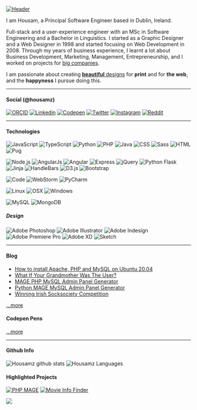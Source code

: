 [![Header](https://raw.githubusercontent.com/housamz/housamz/master/header.png "Header")](https://hmz.ie/)

I am Housam, a Principal Software Engineer based in Dublin, Ireland.

Full-stack and a user-experience engineer with an MSc in Software Engineering and a Bachelor in Linguistics. I started as a Graphic Designer and a Web Designer in 1998 and started focusing on Web Development in 2008\. Through my years of business experience, I learnt a lot about Business Development, Marketing, Management, Entrepreneurship, and I worked on projects for [big companies](https://www.hmz.ie/whoami/#education).  

I am passionate about creating [**beautiful** designs](https://www.hmz.ie/portfolio) for **print** and for **the web**, and the **happyness** I pursue doing this.

---

#### Social (@housamz)
[![ORCID](https://img.shields.io/badge/-0000--0001--6132--4082-Informational?logo=orcid&style=flat&labelColor=d63e75&logoColor=white&color=134584)](https://orcid.org/0000-0001-6132-4082)
[![Linkedin](https://img.shields.io/badge/-housamz-informational?logo=LinkedIn&style=flat&labelColor=d63e75&logoColor=white&color=134584)](https://www.linkedin.com/in/housamz)
[![Codepen](https://img.shields.io/badge/-housamz-informational?logo=codepen&style=flat&labelColor=d63e75&logoColor=white&color=134584)](https://codepen.io/housamz)
[![Twitter](https://img.shields.io/twitter/follow/housamz?logo=Twitter&style=flat&labelColor=d63e75&logoColor=white&color=134584&label=%20)](https://twitter.com/housamz)
[![Instagram](https://img.shields.io/badge/-housamz-informational?logo=instagram&style=flat&labelColor=d63e75&logoColor=white&color=134584)](https://instagram.com/housamz)
[![Reddit](https://img.shields.io/reddit/user-karma/combined/housamz?logo=Reddit&style=flat&labelColor=d63e75&logoColor=white&color=134584&label=%20)](https://www.reddit.com/user/housamz)
<!--
[![Reddit](https://img.shields.io/badge/-housamz-informational?logo=Reddit&style=flat&labelColor=d63e75&logoColor=white&color=134584)](https://www.reddit.com/user/housamz)
[![Reddit](https://img.shields.io/reddit/user-karma/combined/housamz?logo=Reddit&style=flat&labelColor=d63e75&logoColor=white&color=134584)](https://www.reddit.com/user/housamz)
-->

---

#### Technologies
![JavaScript](https://img.shields.io/badge/-JavaScript-informational?logo=javascript&style=flat&labelColor=d63e75&logoColor=white&color=134584)
![TypeScript](https://img.shields.io/badge/-TypeScript-informational?logo=TypeScript&style=flat&labelColor=d63e75&logoColor=white&color=134584)
![Python](https://img.shields.io/badge/-Python-informational?logo=python&style=flat&labelColor=d63e75&logoColor=white&color=134584)
![PHP](https://img.shields.io/badge/-PHP-informational?logo=PHP&style=flat&labelColor=d63e75&logoColor=white&color=134584)
![Java](https://img.shields.io/badge/-Java-informational?logo=java&style=flat&labelColor=d63e75&logoColor=white&color=134584)
![CSS](https://img.shields.io/badge/-CSS-informational?logo=css3&style=flat&labelColor=d63e75&logoColor=white&color=134584)
![Sass](https://img.shields.io/badge/-Sass-informational?logo=Sass&style=flat&labelColor=d63e75&logoColor=white&color=134584)
![HTML](https://img.shields.io/badge/-HTML-informational?logo=html5&style=flat&labelColor=d63e75&logoColor=white&color=134584)
![Pug](https://img.shields.io/badge/-Pug-informational?logo=Pug&style=flat&labelColor=d63e75&logoColor=white&color=134584)

![Node.js](https://img.shields.io/badge/-Node.js-informational?logo=node.js&style=flat&labelColor=d63e75&logoColor=white&color=134584)
![AngularJs](https://img.shields.io/badge/-AngularJs-informational?logo=angularjs&style=flat&labelColor=d63e75&logoColor=white&color=134584)
![Angular](https://img.shields.io/badge/-Angular-informational?logo=angular&style=flat&labelColor=d63e75&logoColor=white&color=134584)
![Express](https://img.shields.io/badge/-Express-informational?logo=Express&style=flat&labelColor=d63e75&logoColor=white&color=134584)
![jQuery](https://img.shields.io/badge/-jQuery-informational?logo=jQuery&style=flat&labelColor=d63e75&logoColor=white&color=134584)
![Python Flask](https://img.shields.io/badge/-Flask-informational?logo=Flask&style=flat&labelColor=d63e75&logoColor=white&color=134584)
![Jinja](https://img.shields.io/badge/-Jinja-informational?logo=Jinja&style=flat&labelColor=d63e75&logoColor=white&color=134584)
![HandleBars](https://img.shields.io/badge/HB-HandleBars-informational?logo=HandleBars&style=flat&labelColor=d63e75&logoColor=white&color=134584)
![D3.js](https://img.shields.io/badge/-D3.js-informational?logo=D3.js&style=flat&labelColor=d63e75&logoColor=white&color=134584)
![Bootstrap](https://img.shields.io/badge/-Bootstrap-informational?logo=Bootstrap&style=flat&labelColor=d63e75&logoColor=white&color=134584)

![Code](https://img.shields.io/badge/-Visual_Studio_Code-informational?logo=visual-studio-code&style=flat&labelColor=d63e75&logoColor=white&color=134584)
![WebStorm](https://img.shields.io/badge/-WebStorm-informational?logo=WebStorm&style=flat&labelColor=d63e75&logoColor=white&color=134584)
![PyCharm](https://img.shields.io/badge/-PyCharm-informational?logo=PyCharm&style=flat&labelColor=d63e75&logoColor=white&color=134584)

![Linux](https://img.shields.io/badge/-Linux-informational?logo=linux&style=flat&labelColor=d63e75&logoColor=white&color=134584)
![OSX](https://img.shields.io/badge/-Mac-informational?logo=apple&style=flat&labelColor=d63e75&logoColor=white&color=134584)
![Windows](https://img.shields.io/badge/-Windows-informational?logo=windows&style=flat&labelColor=d63e75&logoColor=white&color=134584)

![MySQL](https://img.shields.io/badge/-MySQL-informational?logo=MySQL&style=flat&labelColor=d63e75&logoColor=white&color=134584)
![MongoDB](https://img.shields.io/badge/-MongoDB-informational?logo=MongoDB&style=flat&labelColor=d63e75&logoColor=white&color=134584)

##### Design
![Adobe Photoshop](https://img.shields.io/badge/-Adobe_Photoshop-informational?logo=Adobe-Photoshop&style=flat&labelColor=d63e75&logoColor=white&color=134584)
![Adobe Illustrator](https://img.shields.io/badge/-Adobe_Illustrator-informational?logo=Adobe-Illustrator&style=flat&labelColor=d63e75&logoColor=white&color=134584)
![Adobe Indesign](https://img.shields.io/badge/-Adobe_Indesign-informational?logo=Adobe-Indesign&style=flat&labelColor=d63e75&logoColor=white&color=134584)
![Adobe Premiere Pro](https://img.shields.io/badge/-Adobe_Premiere_Pro-informational?logo=Adobe-Premiere-Pro&style=flat&labelColor=d63e75&logoColor=white&color=134584)
![Adobe XD](https://img.shields.io/badge/-Adobe_XD-informational?logo=Adobe-XD&style=flat&labelColor=d63e75&logoColor=white&color=134584)
![Sketch](https://img.shields.io/badge/-Sketch-informational?logo=Sketch&style=flat&labelColor=d63e75&logoColor=white&color=134584)

---

#### Blog
<!-- BLOG-POST-LIST:START -->
- [How to install Apache, PHP and MySQL on Ubuntu 20.04](http://hmz.ie/how-to-install-apache-php-mysql-on-ubuntu/)
- [What If Your Grandmother Was The User?](http://hmz.ie/what-if-your-grandmother-was-the-user/)
- [MAGE PHP MySQL Admin Panel Generator](http://hmz.ie/php-mysql-admin-panel-generator/)
- [Python MAGE MySQL Admin Panel Generator](http://hmz.ie/python-mysql-admin-panel-generator/)
- [Winning Irish Socksociety Competition](http://hmz.ie/irish-socksociety-contest/)
<!-- BLOG-POST-LIST:END -->

[...more ](https://www.hmz.ie)

#### Codepen Pens
<!-- CODEPEN-LIST:START -->

<!-- CODEPEN-LIST:END -->

[...more ](https://codepen.io/housamz)

---

#### Github Info
![Housamz github stats](https://github-readme-stats.vercel.app/api?username=housamz&line_height=40&hide=prs,contribs&show_icons=true&theme=default&title_color=ffffff&text_color=ffffff&icon_color=d63e75&bg_color=134584)
![Housamz Languages](https://github-readme-stats.vercel.app/api/top-langs/?username=Housamz&hide=css,html&title_color=ffffff&text_color=ffffff&icon_color=d63e75&bg_color=134584)

#### Highlighted Projects
[![PHP MAGE](https://github-readme-stats.vercel.app/api/pin/?username=housamz&repo=php-mysql-admin-panel-generator&title_color=ffffff&text_color=ffffff&icon_color=d63e75&bg_color=134584)](https://github.com/housamz/php-mysql-admin-panel-generator)
[![Movie Info Finder](https://github-readme-stats.vercel.app/api/pin/?username=housamz&repo=movie-info-finder&title_color=ffffff&text_color=ffffff&icon_color=d63e75&bg_color=134584)](https://github.com/housamz/movie-info-finder)


![](https://visitor-badge.glitch.me/badge?page_id=housamz&style=flat&labelColor=d63e75&logoColor=white&color=134584)

<!-- Resources
  Icons: https://simpleicons.org/
  GitHub Stats: https://github.com/anuraghazra/github-readme-stats
  Emojis: https://emojipedia.org/emoji/
  HTML Emojis: https://www.fileformat.info/index.htm
  Shields: https://shields.io/
  Awesome GitHub Profile README: https://github.com/abhisheknaiidu/awesome-github-profile-readme

**housamz/housamz** is a ✨ _special_ ✨ repository because its `README.md` (this file) appears on your GitHub profile.

Here are some ideas to get you started:

- 🔭 I’m currently working on ...
- 🌱 I’m currently learning ...
- 👯 I’m looking to collaborate on ...
- 🤔 I’m looking for help with ...
- 💬 Ask me about ...
- 📫 How to reach me: ...
- 😄 Pronouns: ...
- ⚡ Fun fact: ...
-->
